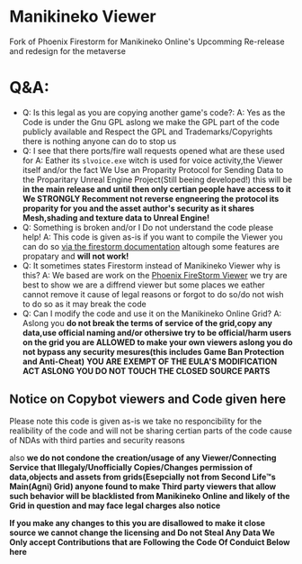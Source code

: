 # Manikineko Viewer
Fork of Phoenix Firestorm for Manikineko Online's Upcomming Re-release and redesign for the metaverse 

# Q&A:
* Q: Is this legal as you are copying another game's code?:
A: Yes as the Code is under the Gnu GPL aslong we make the GPL part of the code publicly available and Respect the GPL and Trademarks/Copyrights there is nothing anyone can do to stop us
* Q: I see that there ports/fire wall requests opened what are these used for
 A: Eather its `slvoice.exe` witch is used for voice activity,the Viewer itself and/or the fact We Use an Proparity Protocol for Sending Data to the Proparitary Unreal Engine Project(Still beeing developed!) this will be **in the main release and until then only certian people have access to it We STRONGLY Recomment not reverse engneering the protocol its proparity for you and the asset author's security as it shares Mesh,shading and texture data to Unreal Engine!**
* Q: Something is broken and/or I Do not understand the code please help!
  A: This code is given as-is if you want to compile the Viewer you can do so [via the firestorm documentation](https://wiki.firestormviewer.org/fs_compiling_firestorm_windows) altough some features are propatary and **will not work!**
* Q: It sometimes states Firestorm instead of Manikineko Viewer why is this?
 A: We based are work on the  [Phoenix FireStorm Viewer](https://firestormviewer.org/) we try are best to show we are a diffrend viewer but some places we eather cannot remove it cause of legal reasons or forgot to do so/do not wish to do so as it may break the code
* Q: Can I modify the code and use it on the Manikineko Online Grid?
 A: Aslong you **do not break the terms of service of the grid,copy any data,use official naming and/or othersiwe try to be official/harm users on the grid you are ALLOWED to make your own viewers aslong you do not bypass any security mesures(this includes Game Ban Protection and Anti-Cheat)** 
**YOU ARE EXEMPT OF THE EULA'S MODIFICATION ACT ASLONG YOU DO NOT TOUCH THE CLOSED SOURCE PARTS**

## Notice on Copybot viewers and Code given here
Please note this code is given as-is we take no responcibility for the realibility of the code and will not be sharing certian parts of the code cause of NDAs with third parties and security reasons 

also 
**we do not condone the creation/usage of any Viewer/Connecting Service that Illegaly/Unofficially Copies/Changes permission of data,objects and assets from grids(Esepcially not from Second Life™s Main(Agni) Grid) anyone found to make Third party viewers that allow such behavior will be blacklisted from Manikineko Online and likely of the Grid in question and may face legal charges also notice**

**If you make any changes to this you are disallowed to make it close source we cannot change the licensing and Do not Steal Any Data We Only accept Contributions that are Following the Code Of Conduict Below here**

